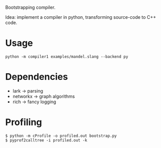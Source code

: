 Bootstrapping compiler.

Idea: implement a compiler in python, transforming source-code to C++ code.

# Usage

    python -m compiler1 examples/mandel.slang --backend py

# Dependencies

- lark -> parsing
- networkx -> graph algorithms
- rich -> fancy logging

# Profiling

    $ python -m cProfile -o profiled.out bootstrap.py
    $ pyprof2calltree -i profiled.out -k
